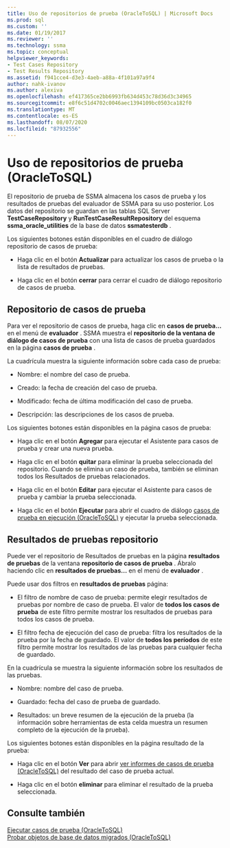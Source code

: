 ```yaml
---
title: Uso de repositorios de prueba (OracleToSQL) | Microsoft Docs
ms.prod: sql
ms.custom: ''
ms.date: 01/19/2017
ms.reviewer: ''
ms.technology: ssma
ms.topic: conceptual
helpviewer_keywords:
- Test Cases Repository
- Test Results Repository
ms.assetid: f941cce4-d3e3-4aeb-a88a-4f101a97a9f4
author: nahk-ivanov
ms.author: alexiva
ms.openlocfilehash: ef417365ce2bb6993fb634d453c78d36d3c34965
ms.sourcegitcommit: e8f6c51d4702c0046aec1394109bc0503ca182f0
ms.translationtype: MT
ms.contentlocale: es-ES
ms.lasthandoff: 08/07/2020
ms.locfileid: "87932556"
---
```

# <a name="using-test-repositories-oracletosql"></a>Uso de repositorios de prueba (OracleToSQL)
El repositorio de prueba de SSMA almacena los casos de prueba y los resultados de pruebas del evaluador de SSMA para su uso posterior. Los datos del repositorio se guardan en las tablas SQL Server **TestCaseRepository** y **RunTestCaseResultRepository** del esquema **ssma_oracle_utilities** de la base de datos **ssmatesterdb** .  
  
Los siguientes botones están disponibles en el cuadro de diálogo repositorio de casos de prueba:  
  
-   Haga clic en el botón **Actualizar** para actualizar los casos de prueba o la lista de resultados de pruebas.  
  
-   Haga clic en el botón **cerrar** para cerrar el cuadro de diálogo repositorio de casos de prueba.  
  
## <a name="test-cases-repository"></a>Repositorio de casos de prueba  
Para ver el repositorio de casos de prueba, haga clic en **casos de prueba...** en el menú de **evaluador** . SSMA muestra el **repositorio de la ventana de diálogo de casos de prueba** con una lista de casos de prueba guardados en la página **casos de prueba** .  
  
La cuadrícula muestra la siguiente información sobre cada caso de prueba:  
  
-   Nombre: el nombre del caso de prueba.  
  
-   Creado: la fecha de creación del caso de prueba.  
  
-   Modificado: fecha de última modificación del caso de prueba.  
  
-   Descripción: las descripciones de los casos de prueba.  
  
Los siguientes botones están disponibles en la página casos de prueba:  
  
-   Haga clic en el botón **Agregar** para ejecutar el Asistente para casos de prueba y crear una nueva prueba.  
  
-   Haga clic en el botón **quitar** para eliminar la prueba seleccionada del repositorio. Cuando se elimina un caso de prueba, también se eliminan todos los Resultados de pruebas relacionados.  
  
-   Haga clic en el botón **Editar** para ejecutar el Asistente para casos de prueba y cambiar la prueba seleccionada.  
  
-   Haga clic en el botón **Ejecutar** para abrir el cuadro de diálogo [casos de prueba en ejecución (OracleToSQL)](https://msdn.microsoft.com/fc208cdb-7373-4f6b-8f6c-cdff9d3dcd02) y ejecutar la prueba seleccionada.  
  
## <a name="test-results-repository"></a>Resultados de pruebas repositorio  
Puede ver el repositorio de Resultados de pruebas en la página **resultados de pruebas** de la ventana **repositorio de casos de prueba** . Ábralo haciendo clic en **resultados de pruebas...** en el menú de **evaluador** .  
  
Puede usar dos filtros en **resultados de pruebas** página:  
  
-   El filtro de nombre de caso de prueba: permite elegir resultados de pruebas por nombre de caso de prueba. El valor de **todos los casos de prueba** de este filtro permite mostrar los resultados de pruebas para todos los casos de prueba.  
  
-   El filtro fecha de ejecución del caso de prueba: filtra los resultados de la prueba por la fecha de guardado. El valor de **todos los períodos** de este filtro permite mostrar los resultados de las pruebas para cualquier fecha de guardado.  
  
En la cuadrícula se muestra la siguiente información sobre los resultados de las pruebas.  
  
-   Nombre: nombre del caso de prueba.  
  
-   Guardado: fecha del caso de prueba de guardado.  
  
-   Resultados: un breve resumen de la ejecución de la prueba (la información sobre herramientas de esta celda muestra un resumen completo de la ejecución de la prueba).  
  
Los siguientes botones están disponibles en la página resultado de la prueba:  
  
-   Haga clic en el botón **Ver** para abrir [ver informes de casos de prueba &#40;OracleToSQL&#41;](../../ssma/oracle/viewing-test-case-reports-oracletosql.md) del resultado del caso de prueba actual.  
  
-   Haga clic en el botón **eliminar** para eliminar el resultado de la prueba seleccionada.  
  
## <a name="see-also"></a>Consulte también  
[Ejecutar casos de prueba &#40;OracleToSQL&#41;](../../ssma/oracle/running-test-cases-oracletosql.md)  
[Probar objetos de base de datos migrados &#40;OracleToSQL&#41;](../../ssma/oracle/testing-migrated-database-objects-oracletosql.md)  
  
